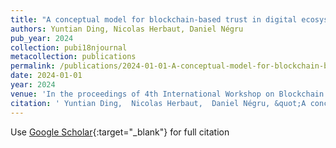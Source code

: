 ```yaml
---
title: "A conceptual model for blockchain-based trust in digital ecosystems"
authors: Yuntian Ding, Nicolas Herbaut, Daniel Négru
pub_year: 2024
collection: pubi18njournal
metacollection: publications
permalink: /publications/2024-01-01-A-conceptual-model-for-blockchain-based-trust-in-digital-ecosystems
date: 2024-01-01
year: 2024
venue: 'In the proceedings of 4th ​International Workshop on Blockchain for Trusted Data Sharing'
citation: ' Yuntian Ding,  Nicolas Herbaut,  Daniel Négru, &quot;A conceptual model for blockchain-based trust in digital ecosystems.&quot; In the proceedings of 4th ​International Workshop on Blockchain for Trusted Data Sharing, 2024.'
---
```

Use [Google Scholar](https://scholar.google.com/scholar?q=A+conceptual+model+for+blockchain+based+trust+in+digital+ecosystems){:target="_blank"} for full citation